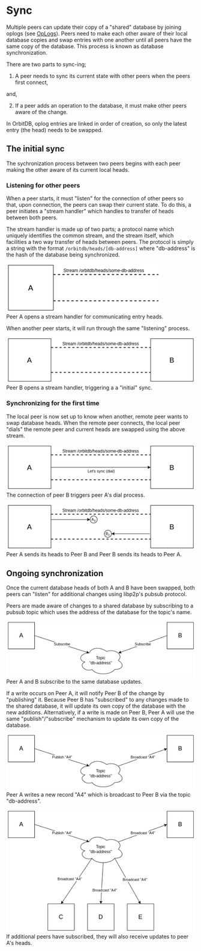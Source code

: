 # Sync

Multiple peers can update their copy of a "shared" database by joining oplogs (see [OpLogs](./oplog.md)). Peers need to make each other aware of their local database copies and swap entries with one another until all peers have the same copy of the database. This process is known as database synchronization.

There are two parts to sync-ing;

1) A peer needs to sync its current state with other peers when the peers first connect, 

and,

2) If a peer adds an operation to the database, it must make other peers aware of the change.

In OrbitDB, oplog entries are linked in order of creation, so only the latest entry (the head) needs to be swapped.

## The initial sync

The sychronization process between two peers begins with each peer making the other aware of its current local heads.

### Listening for other peers

When a peer starts, it must "listen" for the connection of other peers so that, upon connection, the peers can swap their current state. To do this, a peer initiates a "stream handler" which handles to transfer of heads between both peers. 

The stream handler is made up of two parts; a protocol name which uniquely identifies the common stream, and the stream itself, which facilities a two way transfer of heads between peers. The protocol is simply a string with the format `/orbitdb/heads/[db-address]` where "db-address" is the hash of the database being synchronized.

![Peer A Stream Handle](./images/A-handle-initial-sync.png)
<br>Peer A opens a stream handler for communicating entry heads.

When another peer starts, it will run through the same "listening" process.

![Peer B Stream Handle](./images/B-handle-initial-sync.png)
<br>Peer B opens a stream handler, triggering a a "initial" sync.

### Synchronizing for the first time

The local peer is now set up to know when another, remote peer wants to swap database heads. When the remote peer connects, the local peer "dials" the remote peer and current heads are swapped using the above stream.

![Peer A dials peer B](./images/A-dials-B.png)
<br>The connection of peer B triggers peer A's dial process.

![Initial Sync](./images/initial-sync-send-heads.png)
<br>Peer A sends its heads to Peer B and Peer B sends its heads to Peer A.

## Ongoing synchronization

Once the current database heads of both A and B have been swapped, both peers can "listen" for additional changes using libp2p's pubsub protocol.

Peers are made aware of changes to a shared database by subscribing to a pubsub topic which uses the address of the database for the topic's name.

![Subscribing to a DB topic](./images/subscribe-sync.png)
<br>Peer A and B subscribe to the same database updates.

If a write occurs on Peer A, it will notify Peer B of the change by "publishing" it. Because Peer B has "subscribed" to any changes made to the shared database, it will update its own copy of the database with the new additions. Alternatively, if a write is made on Peer B, Peer A will use the same "publish"/"subscribe" mechanism to update its own copy of the database.

![Publishing a new record](./images/publish-sync.png)
<br>Peer A writes a new record "A4" which is broadcast to Peer B via the topic "db-address".

![Publishing a new record with multiple peers](./images/publish-multi-peer-sync.png)
<br>If additional peers have subscribed, they will also receive updates to peer A's heads.